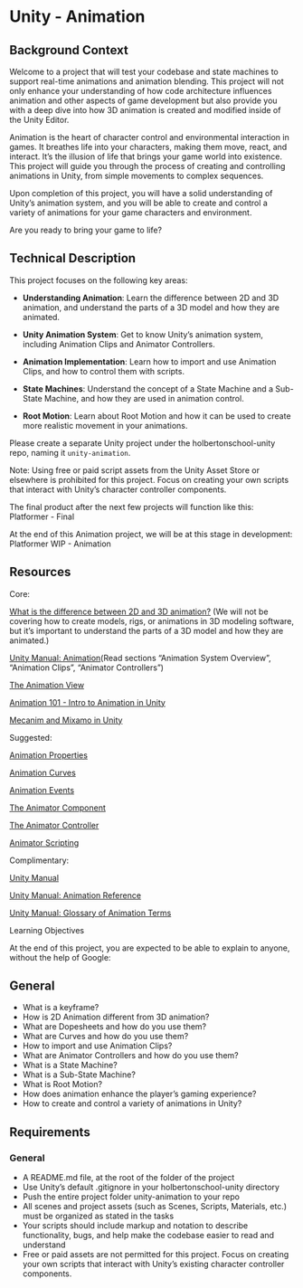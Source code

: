 # Unity - Animation

## Background Context
Welcome to a project that will test your codebase and state machines to support real-time animations and animation blending. This project will not only enhance your understanding of how code architecture influences animation and other aspects of game development but also provide you with a deep dive into how 3D animation is created and modified inside of the Unity Editor.

Animation is the heart of character control and environmental interaction in games. It breathes life into your characters, making them move, react, and interact. It’s the illusion of life that brings your game world into existence. This project will guide you through the process of creating and controlling animations in Unity, from simple movements to complex sequences.

Upon completion of this project, you will have a solid understanding of Unity’s animation system, and you will be able to create and control a variety of animations for your game characters and environment.

Are you ready to bring your game to life?

## Technical Description
This project focuses on the following key areas:

* __Understanding Animation__: Learn the difference between 2D and 3D animation, and understand the parts of a 3D model and how they are animated.  

* __Unity Animation System__: Get to know Unity’s animation system, including Animation Clips and Animator Controllers. 

* __Animation Implementation__: Learn how to import and use Animation Clips, and how to control them with scripts.  

* __State Machines__: Understand the concept of a State Machine and a Sub-State Machine, and how they are used in animation control.  

* __Root Motion__: Learn about Root Motion and how it can be used to create more realistic movement in your animations.   

Please create a separate Unity project under the holbertonschool-unity repo, naming it  `unity-animation`.  

Note: Using free or paid script assets from the Unity Asset Store or elsewhere is prohibited for this project. Focus on creating your own scripts that interact with Unity’s character controller components.

The final product after the next few projects will function like this: Platformer - Final

At the end of this Animation project, we will be at this stage in development: Platformer WIP - Animation

## Resources
Core:

[What is the difference between 2D and 3D animation?](https://www.youtube.com/watch?v=wwL5dQbmwUg) (We will not be covering how to create models, rigs, or animations in 3D modeling software, but it’s important to understand the parts of a 3D model and how they are animated.)

[Unity Manual: Animation](https://docs.unity3d.com/2018.4/Documentation/Manual/AnimationSection.html)(Read sections “Animation System Overview”, “Animation Clips”, “Animator Controllers”)

[The Animation View](https://docs.unity3d.com/Manual/animeditor-UsingAnimationEditor.html)

[Animation 101 - Intro to Animation in Unity](https://www.youtube.com/watch?v=ts24UWC0mY4)

[Mecanim and Mixamo in Unity](https://www.youtube.com/watch?v=BEIaakl9vJE&t=396s)

Suggested:

[Animation Properties](https://docs.unity3d.com/Manual/animeditor-AnimatingAGameObject.html)

[Animation Curves](https://docs.unity3d.com/Manual/animeditor-AnimationCurves.html)

[Animation Events](https://docs.unity3d.com/Manual/script-AnimationWindowEvent.html)

[The Animator Component](https://docs.unity3d.com/Manual/class-Animator.html)

[The Animator Controller](https://docs.unity3d.com/Manual/class-AnimatorController.html)

[Animator Scripting](https://docs.unity3d.com/ScriptReference/Animator.html)

Complimentary:

[Unity Manual](https://docs.unity3d.com/Manual/index.html)

[Unity Manual: Animation Reference](https://docs.unity3d.com/Manual/comp-AnimationGroup.html)

[Unity Manual: Glossary of Animation Terms](https://docs.unity3d.com/Manual/AnimationGlossary.html)

Learning Objectives

At the end of this project, you are expected to be able to explain to anyone, without the help of Google:

## General
* What is a keyframe?  
* How is 2D Animation different from 3D animation?  
* What are Dopesheets and how do you use them?  
* What are Curves and how do you use them?  
* How to import and use Animation Clips?  
* What are Animator Controllers and how do you use them?  
* What is a State Machine?  
* What is a Sub-State Machine?  
* What is Root Motion?  
* How does animation enhance the player’s gaming experience?  
* How to create and control a variety of animations in Unity?  

## Requirements
### General
* A README.md file, at the root of the folder of the project
* Use Unity’s default .gitignore in your holbertonschool-unity directory
* Push the entire project folder unity-animation to your repo
* All scenes and project assets (such as Scenes, Scripts, Materials, etc.) must be organized as stated in the tasks
* Your scripts should include markup and notation to describe functionality, bugs, and help make the codebase easier to read and understand
* Free or paid assets are not permitted for this project. Focus on creating your own scripts that interact with Unity’s existing character controller components.